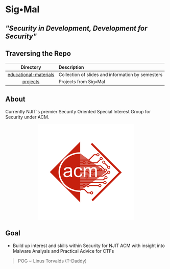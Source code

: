 # Sig•Mal

##  _"Security in Development, Development for Security"_

## Traversing the Repo
| Directory | Description
|:---:   |:----
|[educational-materials](./educational-material) |  Collection of slides and information by semesters 
|[projects](./projects) | Projects from Sig•Mal 

## About

Currently NJIT's premier Security Oriented Special Interest Group for Security under ACM.

 <img src="https://raw.githubusercontent.com/NJIT-ACM/NJIT-ACM/main/ACMLOGO.png" alt="" data-canonical-src="" width="300" height="300" style="display: block; margin-left:auto; margin-right:auto;">


## Goal

* Build up interest and skills within Security for NJIT ACM with insight into Malware Analysis and Practical Advice for CTFs

> POG ~ Linus Torvalds (T-Daddy)


